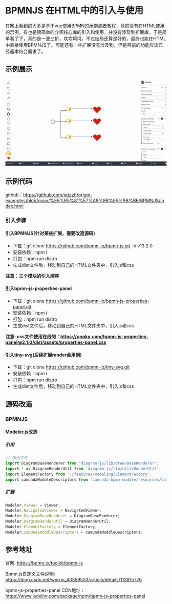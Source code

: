 # BPMNJS 在HTML中的引入与使用

在网上看到的大多是基于vue使用BPMN的示例或者教程，竟然没有在HTML使用的示例，有也是很简单的介绍核心库的引入和使用，并没有涉及到扩展库。于是简单看了下，真的是一波三折，坎坎坷坷。不过结局还算是好的，最终也能在HTML中直接使用BPMNJS了。可能还有一些扩展没有涉及到，但是目前的功能应该已经基本符合需求了。

## 示例展示
<div style="text-align: center"><img src="../assets/BPMN示例.gif" ></div>

## 示例代码
github：https://github.com/iotzzh/origin-examples/blob/main/%E6%B5%81%E7%A8%8B%E5%9B%BE/BPMNJS/index.html

### 引入步骤

#### 引入BPMNJS(针对某些扩展，需要改造源码)
* 下载：git clone https://github.com/bpmn-io/bpmn-js.git -b v13.2.0
* 安装依赖：npm i
* 打包：npm run distro
* 生成dist文件后，移动到自己的HTML文件夹中，引入js和css
  
**注意：三个模块的引入顺序**

#### 引入bpmn-js-properties-panel
* 下载：git clone https://github.com/bpmn-io/bpmn-js-properties-panel.git
* 安装依赖：npm i
* 打包：npm run distro
* 生成dist文件后，移动到自己的HTML文件夹中，引入js和css

**注意: css文件使用在线的：https://unpkg.com/bpmn-js-properties-panel@2.1.0/dist/assets/properties-panel.css**

#### 引入tiny-svg(后续扩展render会用到)
* 下载：git clone https://github.com/bpmn-io/tiny-svg.git
* 安装依赖：npm i
* 打包：npm run distro
* 生成dist文件后，移动到自己的HTML文件夹中，引入js和css





## 源码改造

### BPMNJS

#### Modeler.js改造

##### 引用
```javascript
// 抛出方法
import DiagramBaseRenderer from 'diagram-js/lib/draw/BaseRenderer';
import * as DiagramRenderUtil from 'diagram-js/lib/util/RenderUtil';
import ElementFactory from './features/modeling/ElementFactory';
import camundaModdleDescriptors from 'camunda-bpmn-moddle/resources/camunda';
```

##### 扩展
```javascript
Modeler.Viewer = Viewer;
Modeler.NavigatedViewer = NavigatedViewer;
Modeler.DiagramBaseRenderer = DiagramBaseRenderer;
Modeler.DiagramRenderUtil = DiagramRenderUtil;
Modeler.ElementFactory = ElementFactory;
Modeler.camundaModdleDescriptors = camundaModdleDescriptors;
```


## 参考地址
官网: https://bpmn.io/toolkit/bpmn-js

Bpmn.js自定义文件说明: https://blog.csdn.net/weixin_43359503/article/details/113915776

bpmn-js-properties-panel CDN地址：https://www.jsdelivr.com/package/npm/bpmn-js-properties-panel
